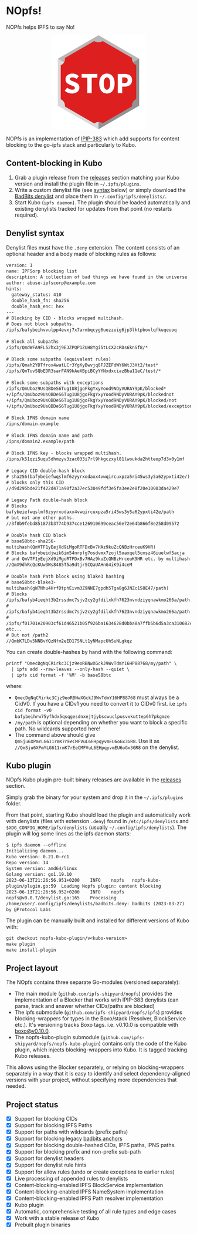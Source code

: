 # NOpfs!

NOPfs helps IPFS to say No!

<p align="center">
<img src="logo.png" alt="ipfs-lite" title="ipfs-lite" />
</p>

NOPfs is an implementation of
[IPIP-383](https://github.com/ipfs/specs/pull/383) which add supports for
content blocking to the go-ipfs stack and particularly to Kubo.

## Content-blocking in Kubo

  1. Grab a plugin release from the [releases](https://github.com/ipfs-shipyard/nopfs/releases) section matching your Kubo version and install the plugin file in `~/.ipfs/plugins`.
  2. Write a custom denylist file (see [syntax](#denylist-syntax) below) or simply download the [BadBits denylist](https://badbits.dwebops.pub/badbits.deny) and place them in `~/.config/ipfs/denylists/`.
  3. Start Kubo (`ipfs daemon`). The plugin should be loaded automatically and existing denylists tracked for updates from that point (no restarts required).

## Denylist syntax

Denylist files must have the `.deny` extension. The content consists of an optional header and a body made of blocking rules as follows:


```
version: 1
name: IPFSorp blocking list
description: A collection of bad things we have found in the universe
author: abuse-ipfscorp@example.com
hints:
  gateway_status: 410
  double_hash_fn: sha256
  double_hash_enc: hex
---
# Blocking by CID - blocks wrapped multihash.
# Does not block subpaths.
/ipfs/bafybeihvvulpp4evxj7x7armbqcyg6uezzuig6jp3lktpbovlqfkuqeuoq

# Block all subpaths
/ipfs/QmdWFA9FL52hx3j9EJZPQP1ZUH8Ygi5tLCX2cRDs6knSf8/*

# Block some subpaths (equivalent rules)
/ipfs/Qmah2YDTfrox4watLCr3YgKyBwvjq8FJZEFdWY6WtJ3Xt2/test*
/ipfs/QmTuvSQbEDR3sarFAN9kAeXBpiBCyYYNxdxciazBba11eC/test/*

# Block some subpaths with exceptions
/ipfs/QmUboz9UsQBDeS6Tug1U8jgoFkgYxyYood9NDyVURAY9pK/blocked*
+/ipfs/QmUboz9UsQBDeS6Tug1U8jgoFkgYxyYood9NDyVURAY9pK/blockednot
+/ipfs/QmUboz9UsQBDeS6Tug1U8jgoFkgYxyYood9NDyVURAY9pK/blocked/not
+/ipfs/QmUboz9UsQBDeS6Tug1U8jgoFkgYxyYood9NDyVURAY9pK/blocked/exceptions*

# Block IPNS domain name
/ipns/domain.example

# Block IPNS domain name and path
/ipns/domain2.example/path

# Block IPNS key - blocks wrapped multihash.
/ipns/k51qzi5uqu5dhmzyv3zac033i7rl9hkgczxyl81lwoukda2htteop7d3x0y1mf

# Legacy CID double-hash block
# sha256(bafybeiefwqslmf6zyyrxodaxx4vwqircuxpza5ri45ws3y5a62ypxti42e/)
# blocks only this CID
//d9d295bde21f422d471a90f2a37ec53049fdf3e5fa3ee2e8f20e10003da429e7

# Legacy Path double-hash block
# Blocks bafybeiefwqslmf6zyyrxodaxx4vwqircuxpza5ri45ws3y5a62ypxti42e/path
# but not any other paths.
//3f8b9febd851873b3774b937cce126910699ceac56e72e64b866f8e258d09572

# Double hash CID block
# base58btc-sha256-multihash(QmVTF1yEejXd9iMgoRTFDxBv7HAz9kuZcQNBzHrceuK9HR)
# Blocks bafybeidjwik6im54nrpfg7osdvmx7zojl5oaxqel5cmsz46iuelwf5acja
# and QmVTF1yEejXd9iMgoRTFDxBv7HAz9kuZcQNBzHrceuK9HR etc. by multihash
//QmX9dhRcQcKUw3Ws8485T5a9dtjrSCQaUAHnG4iK9i4ceM

# Double hash Path block using blake3 hashing
# base58btc-blake3-multihash(gW7Nhu4HrfDtphEivm3Z9NNE7gpdh5Tga8g6JNZc1S8E47/path)
# Blocks /ipfs/bafyb4ieqht3b2rssdmc7sjv2cy2gfdilxkfh7623nvndziyqnawkmo266a/path
# /ipfs/bafyb4ieqht3b2rssdmc7sjv2cy2gfdilxkfh7623nvndziyqnawkmo266a/path
# /ipfs/f01701e20903cf61d46521b05f926ba1634628d0bba8a7ffb5b6d5a3ca310682ca63b5ef0/path etc...
# But not /path2
//QmbK7LDv5NNBvYQzNfm2eED17SNLt1yNMapcUhSuNLgkqz
```

You can create double-hashes by hand with the following command:

```
printf "QmecDgNqCRirkc3Cjz9eoRBNwXGckJ9WvTdmY16HP88768/my/path" \
  | ipfs add --raw-leaves --only-hash --quiet \
  | ipfs cid format -f '%M' -b base58btc
```

where:
  - `QmecDgNqCRirkc3Cjz9eoRBNwXGckJ9WvTdmY16HP88768` must always be a
    CidV0. If you have a CIDv1 you need to convert it to CIDv0 first. i.e
	`ipfs cid format -v0 bafybeihrw75yfhdx5qsqgesdnxejtjybscwuclpusvxkuttep6h7pkgmze`
  - `/my/path` is optional depending on whether you want to block a specific path. No wildcards supported here!
  - The command above should give `QmSju6XPmYLG611rmK7rEeCMFVuL6EHpqyvmEU6oGx3GR8`. Use it as `//QmSju6XPmYLG611rmK7rEeCMFVuL6EHpqyvmEU6oGx3GR8` on the denylist.


## Kubo plugin

NOpfs Kubo plugin pre-built binary releases are available in the
[releases](https://github.com/ipfs-shipyard/nopfs/releases) section.

Simply grab the binary for your system and drop it in the `~/.ipfs/plugins` folder.

From that point, starting Kubo should load the plugin and automatically work with denylists (files with extension `.deny`) found in `/etc/ipfs/denylists` and `$XDG_CONFIG_HOME/ipfs/denylists` (usually `~/.config/ipfs/denylists`). The plugin will log some lines as the ipfs daemon starts:

```
$ ipfs daemon --offline
Initializing daemon...
Kubo version: 0.21.0-rc1
Repo version: 14
System version: amd64/linux
Golang version: go1.19.10
2023-06-13T21:26:56.951+0200	INFO	nopfs	nopfs-kubo-plugin/plugin.go:59	Loading Nopfs plugin: content blocking
2023-06-13T21:26:56.952+0200	INFO	nopfs	nopfs@v0.0.7/denylist.go:165	Processing /home/user/.config/ipfs/denylists/badbits.deny: badbits (2023-03-27) by @Protocol Labs
```

The plugin can be manually built and installed for different versions of Kubo with:

```
git checkout nopfs-kubo-plugin/v<kubo-version>
make plugin
make install-plugin
```

## Project layout

The NOpfs contains three separate Go-modules (versioned separately):

* The main module (`github.com/ipfs-shipyard/nopfs`) provides the implementation of a Blocker that works with IPIP-383 denylists (can parse, track and answer whether CIDs/paths are blocked)
* The ipfs submodule (`github.com/ipfs-shipyard/nopfs/ipfs`) provides blocking-wrappers for types in the Boxo/stack (Resolver, BlockService etc.). It's versioning tracks Boxo tags. i.e. v0.10.0 is compatible with boxo@v0.10.0.
* The nopfs-kubo-plugin submodule (`github.com/ipfs-shipyard/nopfs/nopfs-kubo-plugin`) contains only the code of the Kubo plugin, which injects blocking-wrappers into Kubo. It is tagged tracking Kubo releases.

This allows using the Blocker separately, or relying on blocking-wrappers separately in a way that it is easy to identify and select dependency-aligned versions with your project, without specifying more dependencies that needed.

## Project status

  - [x] Support for blocking CIDs
  - [x] Support for blocking IPFS Paths
  - [x] Support for paths with wildcards (prefix paths)
  - [x] Support for blocking legacy [badbits anchors](https://badbits.dwebops.pub/denylist.json)
  - [x] Support for blocking  double-hashed CIDs, IPFS paths, IPNS paths.
  - [x] Support for blocking prefix and non-prefix sub-path
  - [x] Support for denylist headers
  - [x] Support for denylist rule hints
  - [x] Support for allow rules (undo or create exceptions to earlier rules)
  - [x] Live processing of appended rules to denylists
  - [x] Content-blocking-enabled IPFS BlockService implementation
  - [x] Content-blocking-enabled IPFS NameSystem implementation
  - [x] Content-blocking-enabled IPFS Path resolver implementation
  - [x] Kubo plugin
  - [x] Automatic, comprehensive testing of all rule types and edge cases
  - [x] Work with a stable release of Kubo
  - [x] Prebuilt plugin binaries
